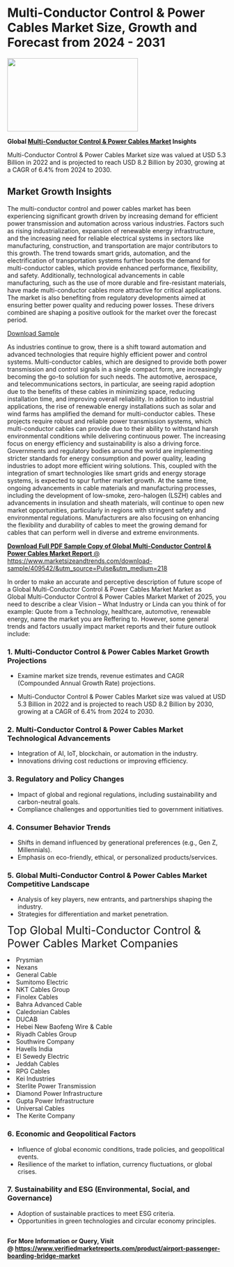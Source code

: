 <H1>Multi-Conductor Control & Power Cables Market Size, Growth and Forecast from 2024 - 2031</H1><img class="aligncenter size-medium wp-image-584254" src="https://thirdeyenews.in/wp-content/uploads/2024/09/Global-Market-Research-300x168.jpeg" alt="" width="300" height="168" /><p><strong>Global&nbsp;<a href="https://www.marketsizeandtrends.com/download-sample/409542/&amp;utm_source=Pulse&amp;utm_medium=218">Multi-Conductor Control & Power Cables Market</a> Insights</strong></p><p>Multi-Conductor Control & Power Cables Market size was valued at USD 5.3 Billion in 2022 and is projected to reach USD 8.2 Billion by 2030, growing at a CAGR of 6.4% from 2024 to 2030.</p><p><h2>Market Growth Insights</h2> <p>The multi-conductor control and power cables market has been experiencing significant growth driven by increasing demand for efficient power transmission and automation across various industries. Factors such as rising industrialization, expansion of renewable energy infrastructure, and the increasing need for reliable electrical systems in sectors like manufacturing, construction, and transportation are major contributors to this growth. The trend towards smart grids, automation, and the electrification of transportation systems further boosts the demand for multi-conductor cables, which provide enhanced performance, flexibility, and safety. Additionally, technological advancements in cable manufacturing, such as the use of more durable and fire-resistant materials, have made multi-conductor cables more attractive for critical applications. The market is also benefiting from regulatory developments aimed at ensuring better power quality and reducing power losses. These drivers combined are shaping a positive outlook for the market over the forecast period.</p> <p><a href="download_link">Download Sample</a></p> <p>As industries continue to grow, there is a shift toward automation and advanced technologies that require highly efficient power and control systems. Multi-conductor cables, which are designed to provide both power transmission and control signals in a single compact form, are increasingly becoming the go-to solution for such needs. The automotive, aerospace, and telecommunications sectors, in particular, are seeing rapid adoption due to the benefits of these cables in minimizing space, reducing installation time, and improving overall reliability. In addition to industrial applications, the rise of renewable energy installations such as solar and wind farms has amplified the demand for multi-conductor cables. These projects require robust and reliable power transmission systems, which multi-conductor cables can provide due to their ability to withstand harsh environmental conditions while delivering continuous power. The increasing focus on energy efficiency and sustainability is also a driving force. Governments and regulatory bodies around the world are implementing stricter standards for energy consumption and power quality, leading industries to adopt more efficient wiring solutions. This, coupled with the integration of smart technologies like smart grids and energy storage systems, is expected to spur further market growth. At the same time, ongoing advancements in cable materials and manufacturing processes, including the development of low-smoke, zero-halogen (LSZH) cables and advancements in insulation and sheath materials, will continue to open new market opportunities, particularly in regions with stringent safety and environmental regulations. Manufacturers are also focusing on enhancing the flexibility and durability of cables to meet the growing demand for cables that can perform well in diverse and extreme environments. <p><a href="get_more_link"></p><p><span class=""><strong>Download Full PDF Sample Copy of Global Multi-Conductor Control & Power Cables Market Report</strong> @ <a href="https://www.marketsizeandtrends.com/download-sample/409542/&amp;utm_source=Pulse&amp;utm_medium=218" target="_blank">https://www.marketsizeandtrends.com/download-sample/409542/&amp;utm_source=Pulse&amp;utm_medium=218</a></span></p><p>In order to make an accurate and perceptive description of future scope of a Global&nbsp;Multi-Conductor Control & Power Cables Market Market as Global&nbsp;Multi-Conductor Control & Power Cables Market Market of 2025, you need to describe a clear Vision &ndash; What Industry or Linda can you think of for example: Quote from a Technology, healthcare, automotive, renewable energy, name the market you are Reffering to. However, some general trends and factors usually impact market reports and their future outlook include:</p><h3>1.&nbsp;<strong>Multi-Conductor Control & Power Cables Market Growth Projections</strong></h3><ul><li>Examine market size trends, revenue estimates and CAGR (Compounded Annual Growth Rate) projections.</li><li><p>Multi-Conductor Control & Power Cables Market size was valued at USD 5.3 Billion in 2022 and is projected to reach USD 8.2 Billion by 2030, growing at a CAGR of 6.4% from 2024 to 2030.</p></li></ul><h3>2.&nbsp;<strong>Multi-Conductor Control & Power Cables Market Technological Advancements</strong></h3><ul><li>Integration of AI, IoT, blockchain, or automation in the industry.</li><li>Innovations driving cost reductions or improving efficiency.</li></ul><h3>3.&nbsp;<strong>Regulatory and Policy Changes</strong></h3><ul><li>Impact of global and regional regulations, including sustainability and carbon-neutral goals.</li><li>Compliance challenges and opportunities tied to government initiatives.</li></ul><h3>4.&nbsp;<strong>Consumer Behavior Trends</strong></h3><ul><li>Shifts in demand influenced by generational preferences (e.g., Gen Z, Millennials).</li><li>Emphasis on eco-friendly, ethical, or personalized products/services.</li></ul><h3>5.&nbsp;<strong>Global Multi-Conductor Control & Power Cables Market Competitive Landscape</strong></h3><ul><li>Analysis of key players, new entrants, and partnerships shaping the industry.</li><li>Strategies for differentiation and market penetration.</li></ul><p data-pm-slice="1 1 []"><span style="color: inherit; font-family: inherit; font-size: 25px;">Top Global Multi-Conductor Control & Power Cables Market Companies</span></p><div class="" data-test-id=""><p><li>Prysmian</li><li> Nexans</li><li> General Cable</li><li> Sumitomo Electric</li><li> NKT Cables Group</li><li> Finolex Cables</li><li> Bahra Advanced Cable</li><li> Caledonian Cables</li><li> DUCAB</li><li> Hebei New Baofeng Wire & Cable</li><li> Riyadh Cables Group</li><li> Southwire Company</li><li> Havells India</li><li> El Sewedy Electric</li><li> Jeddah Cables</li><li> RPG Cables</li><li> Kei Industries</li><li> Sterlite Power Transmission</li><li> Diamond Power Infrastructure</li><li> Gupta Power Infrastructure</li><li> Universal Cables</li><li> The Kerite Company</li></p></div><h3>6.&nbsp;<strong>Economic and Geopolitical Factors</strong></h3><ul><li>Influence of global economic conditions, trade policies, and geopolitical events.</li><li>Resilience of the market to inflation, currency fluctuations, or global crises.</li></ul><h3>7.&nbsp;<strong>Sustainability and ESG (Environmental, Social, and Governance)</strong></h3><ul><li>Adoption of sustainable practices to meet ESG criteria.</li><li>Opportunities in green technologies and circular economy principles.</li></ul><h2><strong style="font-size: 14px;">For More Information or Query, Visit @&nbsp;</strong><a style="background-color: #ffffff; font-size: 14px;" href="https://www.marketsizeandtrends.com/report/multi-conductor-control-power-cables-market/" target="_blank">https://www.verifiedmarketreports.com/product/airport-passenger-boarding-bridge-market</a></h2>
